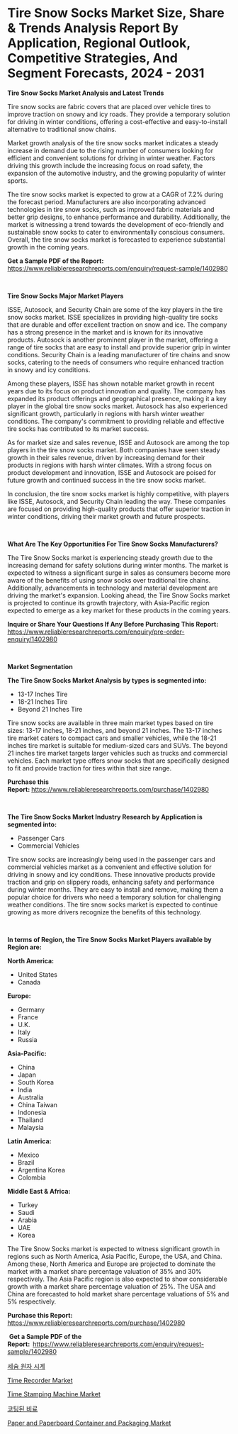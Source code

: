 <p><h1>Tire Snow Socks Market Size, Share & Trends Analysis Report By Application, Regional Outlook, Competitive Strategies, And Segment Forecasts, 2024 - 2031</h1></p><p><strong>Tire Snow Socks Market Analysis and Latest Trends</strong></p>
<p><p>Tire snow socks are fabric covers that are placed over vehicle tires to improve traction on snowy and icy roads. They provide a temporary solution for driving in winter conditions, offering a cost-effective and easy-to-install alternative to traditional snow chains.</p><p>Market growth analysis of the tire snow socks market indicates a steady increase in demand due to the rising number of consumers looking for efficient and convenient solutions for driving in winter weather. Factors driving this growth include the increasing focus on road safety, the expansion of the automotive industry, and the growing popularity of winter sports.</p><p>The tire snow socks market is expected to grow at a CAGR of 7.2% during the forecast period. Manufacturers are also incorporating advanced technologies in tire snow socks, such as improved fabric materials and better grip designs, to enhance performance and durability. Additionally, the market is witnessing a trend towards the development of eco-friendly and sustainable snow socks to cater to environmentally conscious consumers. Overall, the tire snow socks market is forecasted to experience substantial growth in the coming years.</p></p>
<p><strong>Get a Sample PDF of the Report:&nbsp;</strong> <a href="https://www.reliableresearchreports.com/enquiry/request-sample/1402980">https://www.reliableresearchreports.com/enquiry/request-sample/1402980</a></p>
<p>&nbsp;</p>
<p><strong>Tire Snow Socks Major Market Players</strong></p>
<p><p>ISSE, Autosock, and Security Chain are some of the key players in the tire snow socks market. ISSE specializes in providing high-quality tire socks that are durable and offer excellent traction on snow and ice. The company has a strong presence in the market and is known for its innovative products. Autosock is another prominent player in the market, offering a range of tire socks that are easy to install and provide superior grip in winter conditions. Security Chain is a leading manufacturer of tire chains and snow socks, catering to the needs of consumers who require enhanced traction in snowy and icy conditions.</p><p>Among these players, ISSE has shown notable market growth in recent years due to its focus on product innovation and quality. The company has expanded its product offerings and geographical presence, making it a key player in the global tire snow socks market. Autosock has also experienced significant growth, particularly in regions with harsh winter weather conditions. The company's commitment to providing reliable and effective tire socks has contributed to its market success.</p><p>As for market size and sales revenue, ISSE and Autosock are among the top players in the tire snow socks market. Both companies have seen steady growth in their sales revenue, driven by increasing demand for their products in regions with harsh winter climates. With a strong focus on product development and innovation, ISSE and Autosock are poised for future growth and continued success in the tire snow socks market.</p><p>In conclusion, the tire snow socks market is highly competitive, with players like ISSE, Autosock, and Security Chain leading the way. These companies are focused on providing high-quality products that offer superior traction in winter conditions, driving their market growth and future prospects.</p></p>
<p>&nbsp;</p>
<p><strong>What Are The Key Opportunities For Tire Snow Socks Manufacturers?</strong></p>
<p><p>The Tire Snow Socks market is experiencing steady growth due to the increasing demand for safety solutions during winter months. The market is expected to witness a significant surge in sales as consumers become more aware of the benefits of using snow socks over traditional tire chains. Additionally, advancements in technology and material development are driving the market's expansion. Looking ahead, the Tire Snow Socks market is projected to continue its growth trajectory, with Asia-Pacific region expected to emerge as a key market for these products in the coming years.</p></p>
<p><strong>Inquire or Share Your Questions If Any Before Purchasing This Report:</strong> <a href="https://www.reliableresearchreports.com/enquiry/pre-order-enquiry/1402980">https://www.reliableresearchreports.com/enquiry/pre-order-enquiry/1402980</a></p>
<p>&nbsp;</p>
<p><strong>Market Segmentation</strong></p>
<p><strong>The Tire Snow Socks Market Analysis by types is segmented into:</strong></p>
<p><ul><li>13-17 Inches Tire</li><li>18-21 Inches Tire</li><li>Beyond 21 Inches Tire</li></ul></p>
<p><p>Tire snow socks are available in three main market types based on tire sizes: 13-17 inches, 18-21 inches, and beyond 21 inches. The 13-17 inches tire market caters to compact cars and smaller vehicles, while the 18-21 inches tire market is suitable for medium-sized cars and SUVs. The beyond 21 inches tire market targets larger vehicles such as trucks and commercial vehicles. Each market type offers snow socks that are specifically designed to fit and provide traction for tires within that size range.</p></p>
<p><strong>Purchase this Report:&nbsp;</strong><a href="https://www.reliableresearchreports.com/purchase/1402980">https://www.reliableresearchreports.com/purchase/1402980</a></p>
<p>&nbsp;</p>
<p><strong>The Tire Snow Socks Market Industry Research by Application is segmented into:</strong></p>
<p><ul><li>Passenger Cars</li><li>Commercial Vehicles</li></ul></p>
<p><p>Tire snow socks are increasingly being used in the passenger cars and commercial vehicles market as a convenient and effective solution for driving in snowy and icy conditions. These innovative products provide traction and grip on slippery roads, enhancing safety and performance during winter months. They are easy to install and remove, making them a popular choice for drivers who need a temporary solution for challenging weather conditions. The tire snow socks market is expected to continue growing as more drivers recognize the benefits of this technology.</p></p>
<p>&nbsp;</p>
<p><strong>In terms of Region, the Tire Snow Socks Market Players available by Region are:</strong></p>
<p>
    <p> <strong> North America: </strong>
        <ul>
            <li>United States</li>
            <li>Canada</li>
        </ul>
        </p> 
    <p> <strong> Europe: </strong>
        <ul>
            <li>Germany</li>
            <li>France</li>
            <li>U.K.</li>
            <li>Italy</li>
            <li>Russia</li>
        </ul>
        </p> 
    <p> <strong> Asia-Pacific: </strong>
        <ul>
            <li>China</li>
            <li>Japan</li>
            <li>South Korea</li>
            <li>India</li>
            <li>Australia</li>
            <li>China Taiwan</li>
            <li>Indonesia</li>
            <li>Thailand</li>
            <li>Malaysia</li>
        </ul>
        </p> 
    <p> <strong> Latin America: </strong>
        <ul>
            <li>Mexico</li>
            <li>Brazil</li>
            <li>Argentina Korea</li>
            <li>Colombia</li>
        </ul>
        </p> 
    <p> <strong> Middle East & Africa: </strong>
        <ul>
            <li>Turkey</li>
            <li>Saudi</li>
            <li>Arabia</li>
            <li>UAE</li>
            <li>Korea</li>
        </ul>
    </p>
    </p>
<p><p>The Tire Snow Socks market is expected to witness significant growth in regions such as North America, Asia Pacific, Europe, the USA, and China. Among these, North America and Europe are projected to dominate the market with a market share percentage valuation of 35% and 30% respectively. The Asia Pacific region is also expected to show considerable growth with a market share percentage valuation of 25%. The USA and China are forecasted to hold market share percentage valuations of 5% and 5% respectively.</p></p>
<p><strong>Purchase this Report: </strong><a href="https://www.reliableresearchreports.com/purchase/1402980">https://www.reliableresearchreports.com/purchase/1402980</a></p>
<p>&nbsp;<strong>Get a Sample PDF of the Report:&nbsp;&nbsp;</strong><a href="https://www.reliableresearchreports.com/enquiry/request-sample/1402980">https://www.reliableresearchreports.com/enquiry/request-sample/1402980</a></p>
<p><strong></strong></p>
<p><p><a href="https://medium.com/@stephenstevens11/%EC%84%B8%EC%8A%98-%EC%9B%90%EC%9E%90-%EC%8B%9C%EA%B3%84-%EC%8B%9C%EC%9E%A5-%EA%B7%9C%EB%AA%A8-%EC%8B%9C%EC%9E%A5-%EC%A0%84%EB%A7%9D%EA%B3%BC-%EC%8B%9C%EC%9E%A5-%EC%98%88%EC%B8%A1-2024%EB%85%84%EB%B6%80%ED%84%B0-2031%EB%85%84-865e36296954">세슘 원자 시계</a></p><p><a href="https://funky-papaya-cf4.notion.site/Time-Recorder-Market-Size-Growing-and-Forecasted-for-period-from-2024-2031-and-provides-complete-m-3c54aa706c1c49c3b02552100cc75fa2">Time Recorder Market</a></p><p><a href="https://summer-dogwood-3e9.notion.site/Time-Stamping-Machine-Market-Size-Share-Trends-Analysis-Report-By-Material-By-Type-By-End-user--5082af0240be4d7f965bf85cfce8db5c">Time Stamping Machine Market</a></p><p><a href="https://medium.com/@stephenstevens11/%EC%BD%94%ED%8C%85%EB%90%9C-%EB%B9%84%EB%A3%8C-%EC%8B%9C%EC%9E%A5-%EA%B7%9C%EB%AA%A8-cagr-%ED%8A%B8%EB%A0%8C%EB%93%9C-2024-2030-21d875744f95">코팅된 비료</a></p><p><a href="https://view.publitas.com/reportprime-1/paper-and-paperboard-container-and-packaging-market-size-market-share-and-global-market-analysis-report-2024-2031/">Paper and Paperboard Container and Packaging Market</a></p></p>